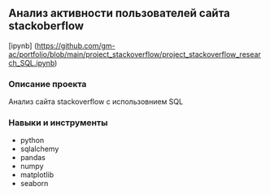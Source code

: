 ## Анализ активности пользователей сайта stackoberflow
[ipynb] (https://github.com/gm-ac/portfolio/blob/main/project_stackoverflow/project_stackoverflow_research_SQL.ipynb)

### Описание проекта
Анализ сайта stackoverflow с использовнием SQL


### Навыки и инструменты
- python 
- sqlalchemy 
- pandas 
- numpy 
- matplotlib 
- seaborn


